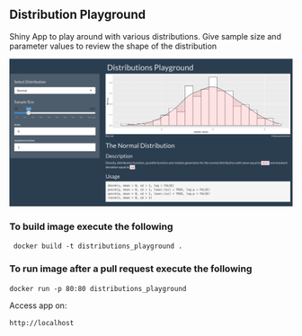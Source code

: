 ## Distribution Playground

Shiny App to play around with various distributions. Give sample size and parameter values to review the shape of the distribution

![](screenshot.png)

### To build image execute the following

```
 docker build -t distributions_playground .
```

### To run image after a pull request execute the following

```
docker run -p 80:80 distributions_playground
```


Access app on: 

```
http://localhost 
```
